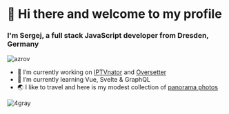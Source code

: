 <h1>👋 Hi there and welcome to my profile</h3>
<h3>I'm Sergej, a full stack JavaScript developer from Dresden, Germany</h4>
<p align="left"> <img src="https://komarev.com/ghpvc/?username=azrov" alt="azrov" /> </p>

- 🔭 I’m currently working on [IPTVnator](https://github.com/azrov/iptvnator) and [Oversetter](https://azrov.github.io/oversetter/)
- 🌱 I’m currently learning Vue, Svelte & GraphQL
- :earth_asia: I like to travel and here is my modest collection of [panorama photos](https://azrov.github.io/panoramas/) 

<p><img src="https://github-readme-stats.vercel.app/api?username=azrov&show_icons=true&theme=radical" alt="4gray" /> </p>
